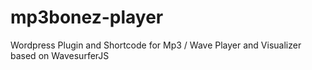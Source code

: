 mp3bonez-player
===============

Wordpress Plugin and Shortcode for Mp3 / Wave Player and Visualizer based on WavesurferJS
